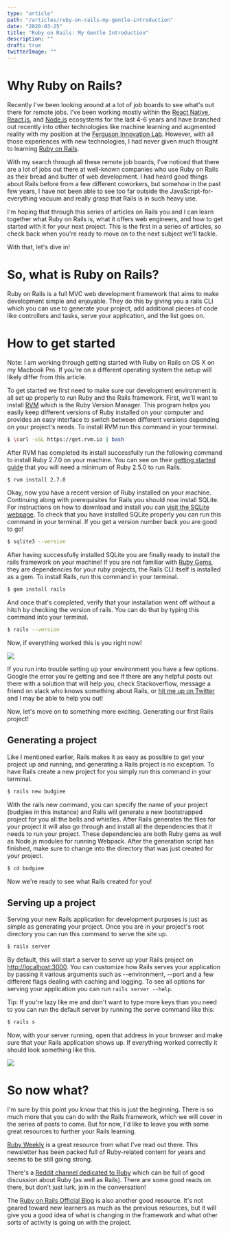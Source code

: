 ```yaml
---
type: "article"
path: "/articles/ruby-on-rails-my-gentle-introduction"
date: "2020-03-25"
title: "Ruby on Rails: My Gentle Introduction"
description: ""
draft: true
twitterImage: ""
---
```


# Why Ruby on Rails?

Recently I've been looking around at a lot of job boards to see what's out there for remote jobs. I've been working mostly within the [React Native](https://reactnative.dev/), [React.js](https://reactjs.org/), and [Node.js](https://nodejs.org/en/) ecosystems for the last 4-6 years and have branched out recently into other technologies like machine learning and augmented reality with my position at the [Ferguson Innovation Lab](https://fergusonventures.com/). However, with all those experiences with new technologies, I had never given much thought to learning [Ruby on Rails](https://rubyonrails.org/).

With my search through all these remote job boards, I've noticed that there are a lot of jobs out there at well-known companies who use Ruby on Rails as their bread and butter of web development. I had heard good things about Rails before from a few different coworkers, but somehow in the past few years, I have not been able to see too far outside the JavaScript-for-everything vacuum and really grasp that Rails is in such heavy use.

I'm hoping that through this series of articles on Rails you and I can learn together what Ruby on Rails is, what it offers web engineers, and how to get started with it for your next project. This is the first in a series of articles, so check back when you're ready to move on to the next subject we'll tackle.

With that, let's dive in!

# So, what is Ruby on Rails?

Ruby on Rails is a full MVC web development framework that aims to make development simple and enjoyable. They do this by giving you a rails CLI which you can use to generate your project, add additional pieces of code like controllers and tasks, serve your application, and the list goes on.

# How to get started

Note: I am working through getting started with Ruby on Rails on OS X on my Macbook Pro. If you're on a different operating system the setup will likely differ from this article.

To get started we first need to make sure our development environment is all set up properly to run Ruby and the Rails framework. First, we'll want to install [RVM](https://rvm.io/) which is the Ruby Version Manager. This program helps you easily keep different versions of Ruby installed on your computer and provides an easy interface to switch between different versions depending on your project's needs. To install RVM run this command in your terminal.

```bash
$ \curl -sSL https://get.rvm.io | bash
```

After RVM has completed its install successfully run the following command to install Ruby 2.7.0 on your machine. You can see on their [getting started guide](https://guides.rubyonrails.org/getting_started.html#installing-rails) that you will need a minimum of Ruby 2.5.0 to run Rails.

```bash
$ rvm install 2.7.0
```

Okay, now you have a recent version of Ruby installed on your machine. Continuing along with prerequisites for Rails you should now install SQLite. For instructions on how to download and install you can [visit the SQLite webpage](https://www.sqlite.org/index.html). To check that you have installed SQLite properly you can run this command in your terminal. If you get a version number back you are good to go!

```bash
$ sqlite3 --version
```

After having successfully installed SQLite you are finally ready to install the rails framework on your machine! If you are not familiar with [Ruby Gems](https://guides.rubygems.org/what-is-a-gem/), they are dependencies for your ruby projects, the Rails CLI itself is installed as a gem. To install Rails, run this command in your terminal.

```bash
$ gem install rails
```

And once that's completed, verify that your installation went off without a hitch by checking the version of rails. You can do that by typing this command into your terminal.

```bash
$ rails --version
```

Now, if everything worked this is you right now!

![](https://lh4.googleusercontent.com/xrIC6XxT5iHb2rbGfgCSctHpQ4WL7BV6q9XdMAlUvMbKxLdvm0yYAgb88EWDN28Emawp0gqJPEl2Qx-Eh9QBF5vMRn3cbWWrgWAksu1SH-5cJs2E_xoWzAxfr7pf8G-g7MHvAXEe)

If you run into trouble setting up your environment you have a few options. Google the error you're getting and see if there are any helpful posts out there with a solution that will help you, check Stackoverflow, message a friend on slack who knows something about Rails, or [hit me up on Twitter](https://twitter.com/jasonmerino) and I may be able to help you out!

Now, let's move on to something more exciting. Generating our first Rails project!

## Generating a project

Like I mentioned earlier, Rails makes it as easy as possible to get your project up and running, and generating a Rails project is no exception. To have Rails create a new project for you simply run this command in your terminal.

```bash
$ rails new budgiee
```

With the rails new command, you can specify the name of your project (budgiee in this instance) and Rails will generate a new bootstrapped project for you all the bells and whistles. After Rails generates the files for your project it will also go through and install all the dependencies that it needs to run your project. These dependencies are both Ruby gems as well as Node.js modules for running Webpack. After the generation script has finished, make sure to change into the directory that was just created for your project.

```bash
$ cd budgiee
```

Now we're ready to see what Rails created for you!

## Serving up a project

Serving your new Rails application for development purposes is just as simple as generating your project. Once you are in your project's root directory you can run this command to serve the site up.

```bash
$ rails server
```

By default, this will start a server to serve up your Rails project on <http://localhost:3000>. You can customize how Rails serves your application by passing it various arguments such as --environment, --port and a few different flags dealing with caching and logging. To see all options for serving your application you can run `rails server --help`.

Tip: If you're lazy like me and don't want to type more keys than you need to you can run the default server by running the serve command like this:

```bash
$ rails s
```

Now, with your server running, open that address in your browser and make sure that your Rails application shows up. If everything worked correctly it should look something like this.

![](https://lh3.googleusercontent.com/OdMGMqWWmbhCjSxZbUEJuZ7pmuwgCSbGMHHWqFlD_PaCydXxGU3ne1qwsJQ1qBYkrTDLoThq0lDLT-zGCsmgCN8M2GRCpxSJZiONIJ3gyGJKwuhpDfxp4TOfNSIVP4KkZbXzFYD4)

# So now what?

I'm sure by this point you know that this is just the beginning. There is so much more that you can do with the Rails framework, which we will cover in the series of posts to come. But for now, I'd like to leave you with some great resources to further your Rails learning.

[Ruby Weekly](https://rubyweekly.com/) is a great resource from what I've read out there. This newsletter has been packed full of Ruby-related content for years and seems to be still going strong.

There's a [Reddit channel dedicated to Ruby](https://www.reddit.com/r/ruby/) which can be full of good discussion about Ruby (as well as Rails). There are some good reads on there, but don't just lurk, join in the conversation!

The [Ruby on Rails Official Blog](https://weblog.rubyonrails.org/) is also another good resource. It's not geared toward new learners as much as the previous resources, but it will give you a good idea of what is changing in the framework and what other sorts of activity is going on with the project.
